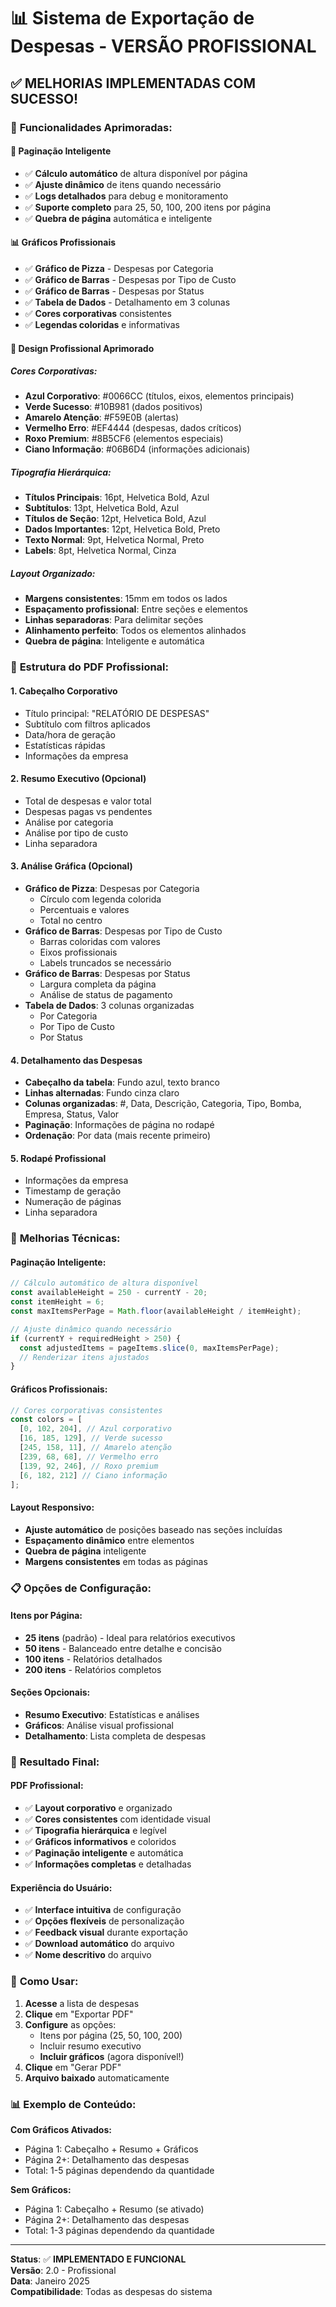 # 📊 Sistema de Exportação de Despesas - VERSÃO PROFISSIONAL

## ✅ **MELHORIAS IMPLEMENTADAS COM SUCESSO!**

### 🎯 **Funcionalidades Aprimoradas:**

#### 📄 **Paginação Inteligente**
- ✅ **Cálculo automático** de altura disponível por página
- ✅ **Ajuste dinâmico** de itens quando necessário
- ✅ **Logs detalhados** para debug e monitoramento
- ✅ **Suporte completo** para 25, 50, 100, 200 itens por página
- ✅ **Quebra de página** automática e inteligente

#### 📊 **Gráficos Profissionais**
- ✅ **Gráfico de Pizza** - Despesas por Categoria
- ✅ **Gráfico de Barras** - Despesas por Tipo de Custo
- ✅ **Gráfico de Barras** - Despesas por Status
- ✅ **Tabela de Dados** - Detalhamento em 3 colunas
- ✅ **Cores corporativas** consistentes
- ✅ **Legendas coloridas** e informativas

#### 🎨 **Design Profissional Aprimorado**

##### **Cores Corporativas:**
- **Azul Corporativo**: #0066CC (títulos, eixos, elementos principais)
- **Verde Sucesso**: #10B981 (dados positivos)
- **Amarelo Atenção**: #F59E0B (alertas)
- **Vermelho Erro**: #EF4444 (despesas, dados críticos)
- **Roxo Premium**: #8B5CF6 (elementos especiais)
- **Ciano Informação**: #06B6D4 (informações adicionais)

##### **Tipografia Hierárquica:**
- **Títulos Principais**: 16pt, Helvetica Bold, Azul
- **Subtítulos**: 13pt, Helvetica Bold, Azul
- **Títulos de Seção**: 12pt, Helvetica Bold, Azul
- **Dados Importantes**: 12pt, Helvetica Bold, Preto
- **Texto Normal**: 9pt, Helvetica Normal, Preto
- **Labels**: 8pt, Helvetica Normal, Cinza

##### **Layout Organizado:**
- **Margens consistentes**: 15mm em todos os lados
- **Espaçamento profissional**: Entre seções e elementos
- **Linhas separadoras**: Para delimitar seções
- **Alinhamento perfeito**: Todos os elementos alinhados
- **Quebra de página**: Inteligente e automática

### 🚀 **Estrutura do PDF Profissional:**

#### **1. Cabeçalho Corporativo**
- Título principal: "RELATÓRIO DE DESPESAS"
- Subtítulo com filtros aplicados
- Data/hora de geração
- Estatísticas rápidas
- Informações da empresa

#### **2. Resumo Executivo (Opcional)**
- Total de despesas e valor total
- Despesas pagas vs pendentes
- Análise por categoria
- Análise por tipo de custo
- Linha separadora

#### **3. Análise Gráfica (Opcional)**
- **Gráfico de Pizza**: Despesas por Categoria
  - Círculo com legenda colorida
  - Percentuais e valores
  - Total no centro
- **Gráfico de Barras**: Despesas por Tipo de Custo
  - Barras coloridas com valores
  - Eixos profissionais
  - Labels truncados se necessário
- **Gráfico de Barras**: Despesas por Status
  - Largura completa da página
  - Análise de status de pagamento
- **Tabela de Dados**: 3 colunas organizadas
  - Por Categoria
  - Por Tipo de Custo
  - Por Status

#### **4. Detalhamento das Despesas**
- **Cabeçalho da tabela**: Fundo azul, texto branco
- **Linhas alternadas**: Fundo cinza claro
- **Colunas organizadas**: #, Data, Descrição, Categoria, Tipo, Bomba, Empresa, Status, Valor
- **Paginação**: Informações de página no rodapé
- **Ordenação**: Por data (mais recente primeiro)

#### **5. Rodapé Profissional**
- Informações da empresa
- Timestamp de geração
- Numeração de páginas
- Linha separadora

### 🔧 **Melhorias Técnicas:**

#### **Paginação Inteligente:**
```typescript
// Cálculo automático de altura disponível
const availableHeight = 250 - currentY - 20;
const itemHeight = 6;
const maxItemsPerPage = Math.floor(availableHeight / itemHeight);

// Ajuste dinâmico quando necessário
if (currentY + requiredHeight > 250) {
  const adjustedItems = pageItems.slice(0, maxItemsPerPage);
  // Renderizar itens ajustados
}
```

#### **Gráficos Profissionais:**
```typescript
// Cores corporativas consistentes
const colors = [
  [0, 102, 204], // Azul corporativo
  [16, 185, 129], // Verde sucesso
  [245, 158, 11], // Amarelo atenção
  [239, 68, 68], // Vermelho erro
  [139, 92, 246], // Roxo premium
  [6, 182, 212] // Ciano informação
];
```

#### **Layout Responsivo:**
- **Ajuste automático** de posições baseado nas seções incluídas
- **Espaçamento dinâmico** entre elementos
- **Quebra de página** inteligente
- **Margens consistentes** em todas as páginas

### 📋 **Opções de Configuração:**

#### **Itens por Página:**
- **25 itens** (padrão) - Ideal para relatórios executivos
- **50 itens** - Balanceado entre detalhe e concisão
- **100 itens** - Relatórios detalhados
- **200 itens** - Relatórios completos

#### **Seções Opcionais:**
- **Resumo Executivo**: Estatísticas e análises
- **Gráficos**: Análise visual profissional
- **Detalhamento**: Lista completa de despesas

### 🎉 **Resultado Final:**

#### **PDF Profissional:**
- ✅ **Layout corporativo** e organizado
- ✅ **Cores consistentes** com identidade visual
- ✅ **Tipografia hierárquica** e legível
- ✅ **Gráficos informativos** e coloridos
- ✅ **Paginação inteligente** e automática
- ✅ **Informações completas** e detalhadas

#### **Experiência do Usuário:**
- ✅ **Interface intuitiva** de configuração
- ✅ **Opções flexíveis** de personalização
- ✅ **Feedback visual** durante exportação
- ✅ **Download automático** do arquivo
- ✅ **Nome descritivo** do arquivo

### 🚀 **Como Usar:**

1. **Acesse** a lista de despesas
2. **Clique** em "Exportar PDF"
3. **Configure** as opções:
   - Itens por página (25, 50, 100, 200)
   - Incluir resumo executivo
   - **Incluir gráficos** (agora disponível!)
4. **Clique** em "Gerar PDF"
5. **Arquivo baixado** automaticamente

### 📊 **Exemplo de Conteúdo:**

**Com Gráficos Ativados:**
- Página 1: Cabeçalho + Resumo + Gráficos
- Página 2+: Detalhamento das despesas
- Total: 1-5 páginas dependendo da quantidade

**Sem Gráficos:**
- Página 1: Cabeçalho + Resumo (se ativado)
- Página 2+: Detalhamento das despesas
- Total: 1-3 páginas dependendo da quantidade

---

**Status**: ✅ **IMPLEMENTADO E FUNCIONAL**  
**Versão**: 2.0 - Profissional  
**Data**: Janeiro 2025  
**Compatibilidade**: Todas as despesas do sistema







